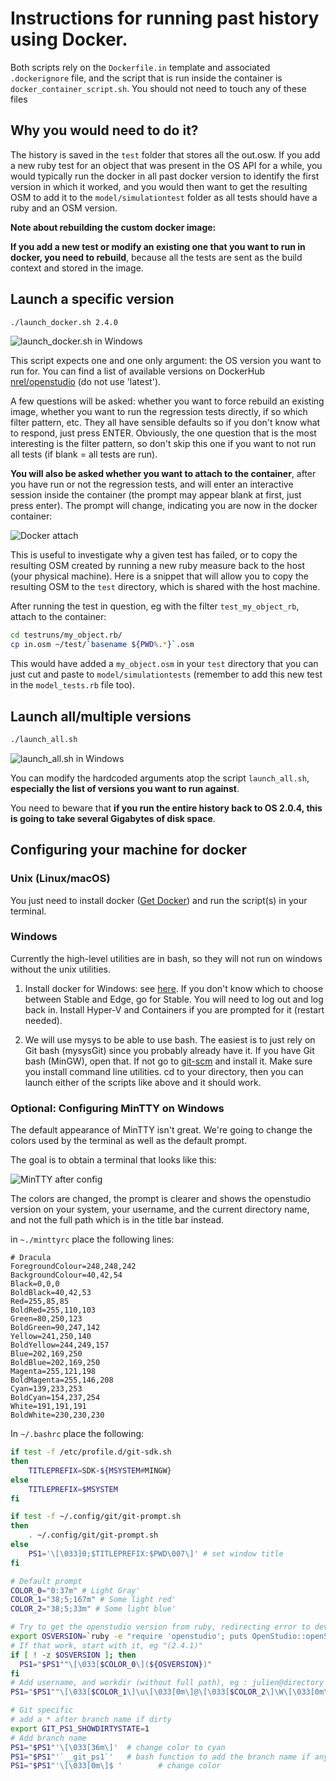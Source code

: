 # Instructions for running past history using Docker.

Both scripts rely on the `Dockerfile.in` template and associated `.dockerignore` file,
and the script that is run inside the container is `docker_container_script.sh`.
You should not need to touch any of these files


## Why you would need to do it?

The history is saved in the `test` folder that stores all the out.osw.
If you add a new ruby test for an object that was present in the OS API for a while,
you would typically run the docker in all past docker version to identify the first version in which it worked,
and you would then want to get the resulting OSM to add it to the `model/simulationtest` folder as all tests should have a ruby and an OSM version.

**Note about rebuilding the custom docker image:**

**If you add a new test or modify an existing one that you want to run in docker, you need to rebuild**, 
because all the tests are sent as the build context and stored in the image.

## Launch a specific version

```bash
./launch_docker.sh 2.4.0
```

![launch_docker.sh in Windows](images/windows_launch_docker.sh.png)

This script expects one and one only argument: the OS version you want to run for. You can find a list of available versions on DockerHub 
[nrel/openstudio](https://hub.docker.com/r/nrel/openstudio/tags/) (do not use 'latest').

A few questions will be asked: whether you want to force rebuild an existing image, whether you want to run the regression tests directly, if so which filter pattern, etc.
They all have sensible defaults so if you don't know what to respond, just press ENTER. Obviously, the one question that is the most interesting is the filter pattern, so don't skip this one
if you want to not run all tests (if blank = all tests are run).

**You will also be asked whether you want to attach to the container**, after you have run or not the regression tests, and will enter an interactive session inside the container
(the prompt may appear blank at first, just press enter). The prompt will change, indicating you are now in the docker container:

![Docker attach](images/docker_attach.png)

This is useful to investigate why a given test has failed, or to copy the resulting OSM created by running a new ruby measure back to the host (your physical machine).
Here is a snippet that will allow you to copy the resulting OSM to the `test` directory, which is shared with the host machine.

After running the test in question, eg with the filter `test_my_object_rb`, attach to the container:

```bash
cd testruns/my_object.rb/
cp in.osm ~/test/`basename ${PWD%.*}`.osm
```

This would have added a `my_object.osm` in your `test` directory that you can just cut and paste to `model/simulationtests` (remember to add this new test in the `model_tests.rb` file too).



## Launch all/multiple versions

```bash
./launch_all.sh
```

![launch_all.sh in Windows](images/windows_launch_all.sh.png)

You can modify the hardcoded arguments atop the script `launch_all.sh`, **especially the list of versions you want to run against**.

You need to beware that **if you run the entire history back to OS 2.0.4, this is going to take several Gigabytes of disk space**.


## Configuring your machine for docker

### Unix (Linux/macOS)

You just need to install docker ([Get Docker](https://www.docker.com/get-docker)) and run the script(s) in your terminal.

### Windows

Currently the high-level utilities are in bash, so they will not run on windows without the unix utilities.

1. Install docker for Windows: see [here](https://docs.docker.com/docker-for-windows/install/). 
If you don't know which to choose between Stable and Edge, go for Stable.
You will need to log out and log back in.
Install Hyper-V and Containers if you are prompted for it (restart needed).

2. We will use mysys to be able to use bash. The easiest is to just rely on Git bash (mysysGit) since you probably already have it. If you have Git bash (MinGW), open that.
If not go to [git-scm](https://git-scm.com/downloads) and install it. Make sure you install command line utilities.
cd to your directory, then you can launch either of the scripts like above and it should work.


### Optional: Configuring MinTTY on Windows

The default appearance of MinTTY isn't great. We're going to change the colors used by the terminal as well as the default prompt.

The goal is to obtain a terminal that looks like this:

![MinTTY after config](images/Mintty_config.png)

The colors are changed, the prompt is clearer and shows the openstudio version on your system, your username, and the current directory name, 
and not the full path which is in the title bar instead.


in `~./minttyrc` place the following lines:

```
# Dracula
ForegroundColour=248,248,242
BackgroundColour=40,42,54
Black=0,0,0
BoldBlack=40,42,53
Red=255,85,85
BoldRed=255,110,103
Green=80,250,123
BoldGreen=90,247,142
Yellow=241,250,140
BoldYellow=244,249,157
Blue=202,169,250
BoldBlue=202,169,250
Magenta=255,121,198
BoldMagenta=255,146,208
Cyan=139,233,253
BoldCyan=154,237,254
White=191,191,191
BoldWhite=230,230,230
```

In `~/.bashrc` place the following:

```bash
if test -f /etc/profile.d/git-sdk.sh
then
	TITLEPREFIX=SDK-${MSYSTEM#MINGW}
else
	TITLEPREFIX=$MSYSTEM
fi

if test -f ~/.config/git/git-prompt.sh
then
	. ~/.config/git/git-prompt.sh
else
	PS1='\[\033]0;$TITLEPREFIX:$PWD\007\]' # set window title
fi

# Default prompt
COLOR_0="0:37m" # Light Gray' 
COLOR_1="38;5;167m" # Some light red' 
COLOR_2="38;5;33m" # Some light blue'

# Try to get the openstudio version from ruby, redirecting error to dev/null`
export OSVERSION=`ruby -e "require 'openstudio'; puts OpenStudio::openStudioVersion" 2> /dev/null`
# If that work, start with it, eg "(2.4.1)"
if [ ! -z $OSVERSION ]; then
  PS1="$PS1""\[\033[$COLOR_0\](${OSVERSION})"
fi
# Add username, and workdir (without full path), eg : julien@directory
PS1="$PS1""\[\033[$COLOR_1\]\u\[\033[0m\]@\[\033[$COLOR_2\]\W\[\033[0m\]"

# Git specific
# add a * after branch name if dirty
export GIT_PS1_SHOWDIRTYSTATE=1
# Add branch name
PS1="$PS1"'\[\033[36m\]'  # change color to cyan
PS1="$PS1"'`__git_ps1`'   # bash function to add the branch name if any
PS1="$PS1"'\[\033[0m\]$ '        # change color
```